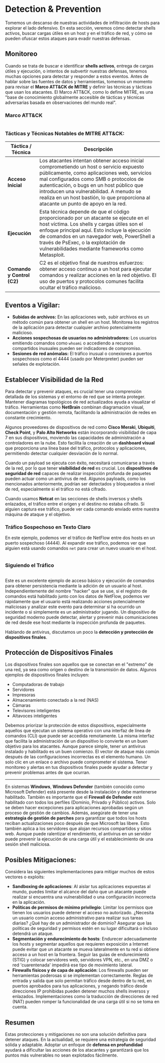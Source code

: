 # Detection & Prevention

Tomemos un descanso de nuestras actividades de infiltración de hosts para explorar el lado defensivo. En esta sección, veremos cómo detectar shells activos, buscar cargas útiles en un host y en el tráfico de red, y cómo se pueden ofuscar estos ataques para evadir nuestras defensas.

## Monitoreo

Cuando se trata de buscar e identificar **shells activos**, entrega de cargas útiles y ejecución, o intentos de subvertir nuestras defensas, tenemos muchas opciones para detectar y responder a estos eventos. Antes de hablar sobre las fuentes de datos y herramientas, tomemos un momento para revisar el **Marco ATT\&CK de MITRE** y definir las técnicas y tácticas que usan los atacantes. El Marco ATT\&CK, como lo define MITRE, es una "base de conocimiento globalmente accesible de tácticas y técnicas adversarias basada en observaciones del mundo real".

### **Marco ATT\&CK**

<figure><img src="../../.gitbook/assets/attack-framework (1).webp" alt=""><figcaption></figcaption></figure>

### Tácticas y Técnicas Notables de MITRE ATT\&CK:

| **Táctica / Técnica**      | **Descripción**                                                                                                                                                                                                                                                                                                                                                   |
| -------------------------- | ----------------------------------------------------------------------------------------------------------------------------------------------------------------------------------------------------------------------------------------------------------------------------------------------------------------------------------------------------------------- |
| **Acceso Inicial**         | Los atacantes intentan obtener acceso inicial comprometiendo un host o servicio expuesto públicamente, como aplicaciones web, servicios mal configurados como SMB o protocolos de autenticación, o bugs en un host público que introducen una vulnerabilidad. A menudo se realiza en un host bastión, lo que proporciona al atacante un punto de apoyo en la red. |
| **Ejecución**              | Esta técnica depende de que el código proporcionado por un atacante se ejecute en el host víctima. Los shells y cargas útiles son el enfoque principal aquí. Esto incluye la ejecución de comandos en un navegador web, PowerShell a través de PsExec, o la explotación de vulnerabilidades mediante frameworks como Metasploit.                                  |
| **Comando y Control (C2)** | C2 es el objetivo final de nuestros esfuerzos: obtener acceso continuo a un host para ejecutar comandos y realizar acciones en la red objetivo. El uso de puertos y protocolos comunes facilita ocultar el tráfico malicioso.                                                                                                                                     |

## Eventos a Vigilar:

* **Subidas de archivos:** En las aplicaciones web, subir archivos es un método común para obtener un shell en un host. Monitorea los registros de la aplicación para detectar cualquier archivo potencialmente malicioso.
* **Acciones sospechosas de usuarios no administradores:** Los usuarios emitiendo comandos como `whoami` o accediendo a recursos compartidos inusuales pueden ser indicadores de compromiso.
* **Sesiones de red anómalas:** El tráfico inusual o conexiones a puertos sospechosos como el 4444 (usado por Meterpreter) pueden ser señales de explotación.

## Establecer Visibilidad de la Red

Para detectar y prevenir ataques, es crucial tener una comprensión detallada de los sistemas y el entorno de red que se intenta proteger. Mantener diagramas topológicos de red actualizados ayuda a visualizar el tráfico. Herramientas como **NetBrain** combinan diagramación visual, documentación y gestión remota, facilitando la administración de redes en constante crecimiento.

Algunos proveedores de dispositivos de red como **Cisco Meraki**, **Ubiquiti**, **Check Point**, y **Palo Alto Networks** están incorporando visibilidad de capa 7 en sus dispositivos, moviendo las capacidades de administración a controladores en la nube. Esto facilita la creación de un **dashboard visual** que proporciona una línea base del tráfico, protocolos y aplicaciones, permitiendo detectar cualquier desviación de lo normal.

Cuando un payload se ejecuta con éxito, necesitará comunicarse a través de la red, por lo que tener **visibilidad de red** es crucial. Los **dispositivos de seguridad de red** capaces de realizar inspección profunda de paquetes pueden actuar como un antivirus de red. Algunos payloads, como los mencionados anteriormente, podrían ser detectados y bloqueados a nivel de red, especialmente si el tráfico no está cifrado.

Cuando usamos **Netcat** en las secciones de shells inversos y shells enlazados, el tráfico entre el origen y el destino no estaba cifrado. Si alguien captura ese tráfico, puede ver cada comando enviado entre nuestra máquina de ataque y el objetivo.

### Tráfico Sospechoso en Texto Claro

En este ejemplo, podemos ver el tráfico de NetFlow entre dos hosts en un puerto sospechoso (4444). Al expandir ese tráfico, podemos ver que alguien está usando comandos `net` para crear un nuevo usuario en el host.

<figure><img src="../../.gitbook/assets/pcap-4444.webp" alt=""><figcaption></figcaption></figure>

### Siguiendo el Tráfico

<figure><img src="../../.gitbook/assets/follow-sus.webp" alt=""><figcaption></figcaption></figure>

Este es un excelente ejemplo de acceso básico y ejecución de comandos para obtener persistencia mediante la adición de un usuario al host. Independientemente del nombre "hacker" que se use, si el registro de comandos está habilitado junto con los datos de NetFlow, podemos ver rápidamente que el usuario está realizando acciones potencialmente maliciosas y analizar este evento para determinar si ha ocurrido un incidente o si simplemente es un administrador jugando. Un dispositivo de seguridad moderno puede detectar, alertar y prevenir más comunicaciones de red desde ese host mediante la inspección profunda de paquetes.

Hablando de antivirus, discutamos un poco la **detección y protección de dispositivos finales**.

## Protección de Dispositivos Finales

Los dispositivos finales son aquellos que se conectan en el "extremo" de una red, ya sea como origen o destino de la transmisión de datos. Algunos ejemplos de dispositivos finales incluyen:

* Computadoras de trabajo
* Servidores
* Impresoras
* Almacenamiento conectado a la red (NAS)
* Cámaras
* Televisores inteligentes
* Altavoces inteligentes

Debemos priorizar la protección de estos dispositivos, especialmente aquellos que ejecutan un sistema operativo con una interfaz de línea de comandos (CLI) que puede ser accedida remotamente. La misma interfaz que facilita la administración de un dispositivo lo convierte en un buen objetivo para los atacantes. Aunque parece simple, tener un antivirus instalado y habilitado es un buen comienzo. El vector de ataque más común después de las configuraciones incorrectas es el elemento humano. Un solo clic en un enlace o archivo puede comprometer el sistema. Tener monitoreo y alertas en tus dispositivos finales puede ayudar a detectar y prevenir problemas antes de que ocurran.

***

En sistemas **Windows**, **Windows Defender** (también conocido como Microsoft Defender) está presente desde la instalación y debe mantenerse habilitado. También es importante que el **Firewall de Defender** esté habilitado con todos los perfiles (Dominio, Privado y Público) activos. Solo se deben hacer excepciones para aplicaciones aprobadas según un proceso de gestión de cambios. Además, asegúrate de tener una **estrategia de gestión de parches** para garantizar que todos los hosts reciban actualizaciones poco después de que Microsoft las libere. Esto también aplica a los servidores que alojan recursos compartidos y sitios web. Aunque puede ralentizar el rendimiento, el antivirus en un servidor puede prevenir la ejecución de una carga útil y el establecimiento de una sesión shell maliciosa.

## Posibles Mitigaciones:

Considera las siguientes implementaciones para mitigar muchos de estos vectores o exploits:

* **Sandboxing de aplicaciones**: Al aislar tus aplicaciones expuestas al mundo, puedes limitar el alcance del daño que un atacante puede realizar si encuentra una vulnerabilidad o una configuración incorrecta en la aplicación.
* **Políticas de permisos de mínimo privilegio**: Limitar los permisos que tienen los usuarios puede detener el acceso no autorizado. ¿Necesita un usuario común acceso administrativo para realizar sus tareas diarias? ¿Qué hay de un administrador de dominio? Asegurar que las políticas de seguridad y permisos estén en su lugar dificultará o incluso detendrá un ataque.
* **Segmentación y endurecimiento de hosts**: Endurecer adecuadamente los hosts y segmentar aquellos que requieren exposición a Internet puede evitar que un atacante se mueva lateralmente en tu red si obtiene acceso a un host en la frontera. Seguir las guías de endurecimiento (STIG) y colocar servidores web, servidores VPN, etc., en una DMZ o red 'cuarentenada' impedirá ese tipo de movimiento lateral.
* **Firewalls físicos y de capa de aplicación**: Los firewalls pueden ser herramientas poderosas si se implementan correctamente. Reglas de entrada y salida que solo permitan tráfico desde dentro de tu red, en puertos aprobados para tus aplicaciones, y negando tráfico desde direcciones IP prohibidas pueden detener muchos shells inversos y enlazados. Implementaciones como la traducción de direcciones de red (NAT) pueden romper la funcionalidad de una carga útil si no se toma en cuenta.

## Resumen

Estas protecciones y mitigaciones no son una solución definitiva para detener ataques. En la actualidad, se requiere una estrategia de seguridad sólida y adaptable. Adoptar un enfoque de **defensa en profundidad** ayudará a dificultar las acciones de los atacantes y garantizará que los puntos más vulnerables no sean explotados fácilmente.
